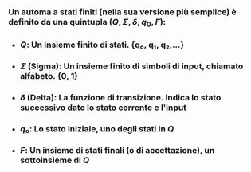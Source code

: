 ### Un automa a stati finiti (nella sua versione più semplice) è definito da una quintupla $(Q, \Sigma, \delta, q_0, F)$:

<VSpace space="4"/>

<v-clicks>

- ### **$Q$**: Un insieme <Alert>finito</Alert> di **stati**. {q₀, q₁, q₂,...} <VSpace space="4"/>

- ### **$Σ$** (Sigma): Un insieme <Alert>finito</Alert> di simboli di **input**, chiamato **alfabeto**. {0, 1} <VSpace space="4"/>

- ### **$δ$** (Delta): La **funzione di transizione**. Indica lo stato successivo dato lo stato corrente e l'input <VSpace space="4"/>

- ### **$q$₀**: Lo **stato iniziale**, uno degli stati in $Q$ <VSpace space="4"/>

- ### **$F$**: Un insieme di **stati finali** (o di accettazione), un sottoinsieme di $Q$

</v-clicks>


